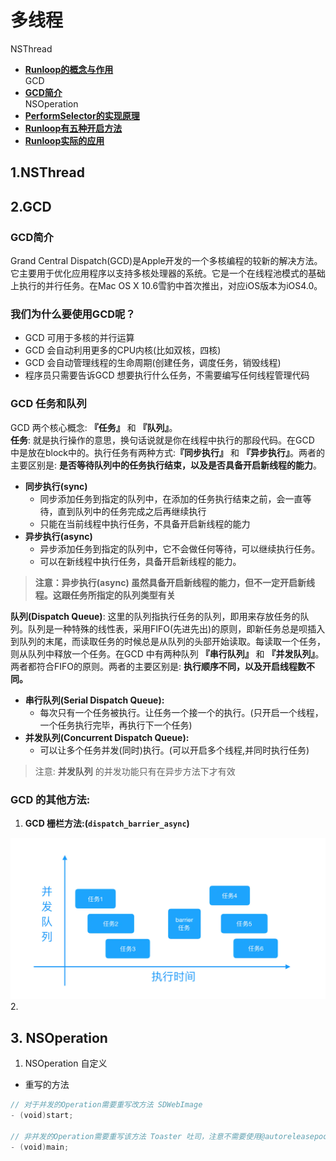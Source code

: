 # 多线程
NSThread	
- **[Runloop的概念与作用](#runloop的概念与作用)**	
GCD		
- **[GCD简介](#gcd简介)**	
NSOperation	  	
- **[PerformSelector的实现原理](#performSelector的实现原理)**  
- **[Runloop有五种开启方法](#runloop有五种开启方法)**  
- **[Runloop实际的应用](#runloop实际的应用)**	


## 1.NSThread
## 2.GCD
### GCD简介
Grand Central Dispatch(GCD)是Apple开发的一个多核编程的较新的解决方法。它主要用于优化应用程序以支持多核处理器的系统。它是一个在线程池模式的基础上执行的并行任务。在Mac OS X 10.6雪豹中首次推出，对应iOS版本为iOS4.0。
### 我们为什么要使用GCD呢？
* GCD 可用于多核的并行运算
* GCD 会自动利用更多的CPU内核(比如双核，四核)
* GCD 会自动管理线程的生命周期(创建任务，调度任务，销毁线程)
* 程序员只需要告诉GCD 想要执行什么任务，不需要编写任何线程管理代码	

### GCD 任务和队列
GCD 两个核心概念: **『任务』** 和 **『队列』**。	
**任务**: 就是执行操作的意思，换句话说就是你在线程中执行的那段代码。在GCD 中是放在block中的。执行任务有两种方式:**『同步执行』** 和 **『异步执行』**。两者的主要区别是: **是否等待队列中的任务执行结束，以及是否具备开启新线程的能力**。  

* **同步执行(sync)**		
	* 同步添加任务到指定的队列中，在添加的任务执行结束之前，会一直等待，直到队列中的任务完成之后再继续执行
	* 只能在当前线程中执行任务，不具备开启新线程的能力  
* **异步执行(async)**  
	* 异步添加任务到指定的队列中，它不会做任何等待，可以继续执行任务。
	* 可以在新线程中执行任务，具备开启新线程的能力。
   
> **注意：异步执行(async) 虽然具备开启新线程的能力，但不一定开启新线程。这跟任务所指定的队列类型有关**  

**队列(Dispatch Queue)**: 这里的队列指执行任务的队列，即用来存放任务的队列。队列是一种特殊的线性表，采用FIFO(先进先出)的原则，即新任务总是呗插入到队列的末尾，而读取任务的时候总是从队列的头部开始读取。每读取一个任务，则从队列中释放一个任务。在GCD 中有两种队列 **『串行队列』** 和 **『并发队列』**。两者都符合FIFO的原则。两者的主要区别是: **执行顺序不同，以及开启线程数不同。**  

* **串行队列(Serial Dispatch Queue):**  
	* 每次只有一个任务被执行。让任务一个接一个的执行。(只开启一个线程，一个任务执行完毕，再执行下一个任务)
* **并发队列(Concurrent Dispatch Queue):**
	* 可以让多个任务并发(同时)执行。(可以开启多个线程,并同时执行任务)
	
> 注意: **并发队列** 的并发功能只有在异步方法下才有效

### GCD 的其他方法:
1. **GCD 栅栏方法:(```dispatch_barrier_async```)** 

![dispatch_barrier_async](images/dispatch_barrier_async.webp)  
2. 



## 3. NSOperation
1. NSOperation 自定义	

* 重写的方法

```swift
// 对于并发的Operation需要重写改方法 SDWebImage
- (void)start;

// 非并发的Operation需要重写该方法 Toaster 吐司，注意不需要使用@autoreleasepool
- (void)main;
```
